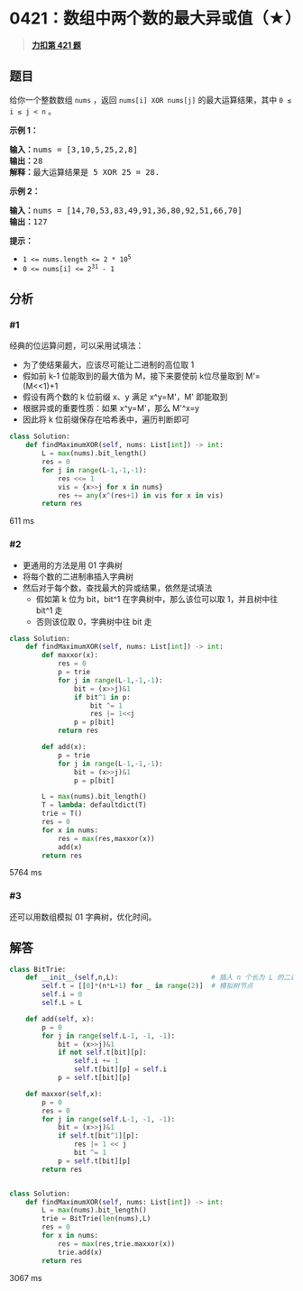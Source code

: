 # 0421：数组中两个数的最大异或值（★）


> <u>**[力扣第 421 题](https://leetcode.cn/problems/maximum-xor-of-two-numbers-in-an-array/)**</u>

## 题目

<p>给你一个整数数组 <code>nums</code> ，返回<em> </em><code>nums[i] XOR nums[j]</code> 的最大运算结果，其中 <code>0 ≤ i ≤ j &lt; n</code> 。</p>



<div class="original__bRMd">
<div>
<p><strong>示例 1：</strong></p>

<pre>
<strong>输入：</strong>nums = [3,10,5,25,2,8]
<strong>输出：</strong>28
<strong>解释：</strong>最大运算结果是 5 XOR 25 = 28.</pre>

<p><strong>示例 2：</strong></p>

<pre>
<strong>输入：</strong>nums = [14,70,53,83,49,91,36,80,92,51,66,70]
<strong>输出：</strong>127
</pre>



<p><strong>提示：</strong></p>

<ul>
<li><code>1 &lt;= nums.length &lt;= 2 * 10<sup>5</sup></code></li>
<li><code>0 &lt;= nums[i] &lt;= 2<sup>31</sup> - 1</code></li>
</ul>
</div>
</div>


## 分析

### #1

经典的位运算问题，可以采用试填法：
- 为了使结果最大，应该尽可能让二进制的高位取 1
- 假如前 k-1 位能取到的最大值为 M，接下来要使前 k位尽量取到 M'=(M<<1)+1
- 假设有两个数的 k 位前缀 x、y 满足 x^y=M'，M' 即能取到
- 根据异或的重要性质：如果 x^y=M'，那么 M'^x=y
- 因此将 k 位前缀保存在哈希表中，遍历判断即可


```python
class Solution:
    def findMaximumXOR(self, nums: List[int]) -> int:
        L = max(nums).bit_length()
        res = 0
        for j in range(L-1,-1,-1):
            res <<= 1
            vis = {x>>j for x in nums}
            res += any(x^(res+1) in vis for x in vis)
        return res
```
611 ms

### #2

- 更通用的方法是用 01 字典树
- 将每个数的二进制串插入字典树
- 然后对于每个数，查找最大的异或结果，依然是试填法
	- 假如第 k 位为 bit，bit^1 在字典树中，那么该位可以取 1，并且树中往 bit^1 走
	- 否则该位取 0，字典树中往 bit 走


```python
class Solution:
    def findMaximumXOR(self, nums: List[int]) -> int:
        def maxxor(x):
            res = 0
            p = trie
            for j in range(L-1,-1,-1):
                bit = (x>>j)&1
                if bit^1 in p:
                    bit ^= 1
                    res |= 1<<j
                p = p[bit]
            return res

        def add(x):
            p = trie
            for j in range(L-1,-1,-1):
                bit = (x>>j)&1
                p = p[bit]

        L = max(nums).bit_length()
        T = lambda: defaultdict(T)
        trie = T()
        res = 0
        for x in nums:
            res = max(res,maxxor(x))
            add(x)
        return res
```
5764 ms

### #3

还可以用数组模拟 01 字典树，优化时间。


## 解答

```python
class BitTrie:
    def __init__(self,n,L):                       # 插入 n 个长为 L 的二进制串
        self.t = [[0]*(n*L+1) for _ in range(2)]  # 模拟树节点
        self.i = 0
        self.L = L

    def add(self, x):
        p = 0
        for j in range(self.L-1, -1, -1):
            bit = (x>>j)&1
            if not self.t[bit][p]:
                self.i += 1
                self.t[bit][p] = self.i  
            p = self.t[bit][p]

    def maxxor(self,x):
        p = 0
        res = 0
        for j in range(self.L-1, -1, -1):
            bit = (x>>j)&1
            if self.t[bit^1][p]:
                res |= 1 << j
                bit ^= 1
            p = self.t[bit][p]
        return res


class Solution:
    def findMaximumXOR(self, nums: List[int]) -> int:
        L = max(nums).bit_length()
        trie = BitTrie(len(nums),L)
        res = 0
        for x in nums:
            res = max(res,trie.maxxor(x))
            trie.add(x)
        return res
```
3067 ms




